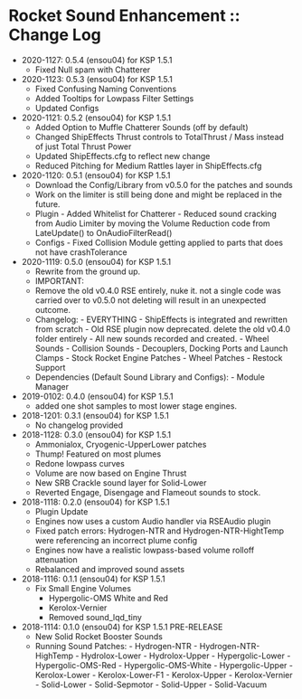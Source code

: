 # Rocket Sound Enhancement :: Change Log

* 2020-1127: 0.5.4 (ensou04) for KSP 1.5.1
	+ Fixed Null spam with Chatterer
* 2020-1123: 0.5.3 (ensou04) for KSP 1.5.1
	+ Fixed Confusing Naming Conventions
	+ Added Tooltips for Lowpass Filter Settings
	+ Updated Configs
* 2020-1121: 0.5.2 (ensou04) for KSP 1.5.1
	+ Added Option to Muffle Chatterer Sounds (off by default)
	+ Changed ShipEffects Thrust controls to TotalThrust / Mass instead of just Total Thrust Power
	+ Updated ShipEffects.cfg to reflect new change
	+ Reduced Pitching for Medium Rattles layer in ShipEffects.cfg
* 2020-1120: 0.5.1 (ensou04) for KSP 1.5.1
	+ Download the Config/Library from v0.5.0 for the patches and sounds
	+ Work on the limiter is still being done and might be replaced in the future.
	+ Plugin
			- Added Whitelist for Chatterer
			- Reduced sound cracking from Audio Limiter by moving the Volume Reduction code from LateUpdate() to OnAudioFilterRead()
	+ Configs
			- Fixed Collision Module getting applied to parts that does not have crashTolerance
* 2020-1119: 0.5.0 (ensou04) for KSP 1.5.1
	+ Rewrite from the ground up.
	+ IMPORTANT:
	+ Remove the old v0.4.0 RSE entirely, nuke it. not a single code was carried over to v0.5.0 not deleting will result in an unexpected outcome.
	+ Changelog:
			- EVERYTHING
			- ShipEffects is integrated and rewritten from scratch
			- Old RSE plugin now deprecated. delete the old v0.4.0 folder entirely
			- All new sounds recorded and created.
			- Wheel Sounds
			- Collision Sounds
			- Decouplers, Docking Ports and Launch Clamps
			- Stock Rocket Engine Patches
			- Wheel Patches
			- Restock Support
	+ Dependencies (Default Sound Library and Configs):
			- Module Manager
* 2019-0102: 0.4.0 (ensou04) for KSP 1.5.1
	+ added one shot samples to most lower stage engines.
* 2018-1201: 0.3.1 (ensou04) for KSP 1.5.1
	+ No changelog provided
* 2018-1128: 0.3.0 (ensou04) for KSP 1.5.1
	+ Ammonialox, Cryogenic-UpperLower patches
	+ Thump! Featured on most plumes
	+ Redone lowpass curves
	+ Volume are now based on Engine Thrust
	+ New SRB Crackle sound layer for Solid-Lower
	+ Reverted Engage, Disengage and Flameout sounds to stock.
* 2018-1118: 0.2.0 (ensou04) for KSP 1.5.1
	+ Plugin Update
	+ Engines now uses a custom Audio handler via RSEAudio plugin
	+ Fixed patch errors: Hydrogen-NTR and Hydrogen-NTR-HightTemp were referencing an incorrect plume config
	+ Engines now have a realistic lowpass-based volume rolloff attenuation
	+ Rebalanced and improved sound assets
* 2018-1116: 0.1.1 (ensou04) for KSP 1.5.1
	+ Fix Small Engine Volumes
		- Hypergolic-OMS White and Red
		- Kerolox-Vernier
		- Removed sound_lqd_tiny
* 2018-1114: 0.1.0 (ensou04) for KSP 1.5.1 PRE-RELEASE
	+ New Solid Rocket Booster Sounds
	+ Running Sound Patches:
			- Hydrogen-NTR
			- Hydrogen-NTR-HighTemp
			- Hydrolox-Lower
			- Hydrolox-Upper
			- Hypergolic-Lower
			- Hypergolic-OMS-Red
			- Hypergolic-OMS-White
			- Hypergolic-Upper
			- Kerolox-Lower
			- Kerolox-Lower-F1
			- Kerolox-Upper
			- Kerolox-Vernier
			- Solid-Lower
			- Solid-Sepmotor
			- Solid-Upper
			- Solid-Vacuum
